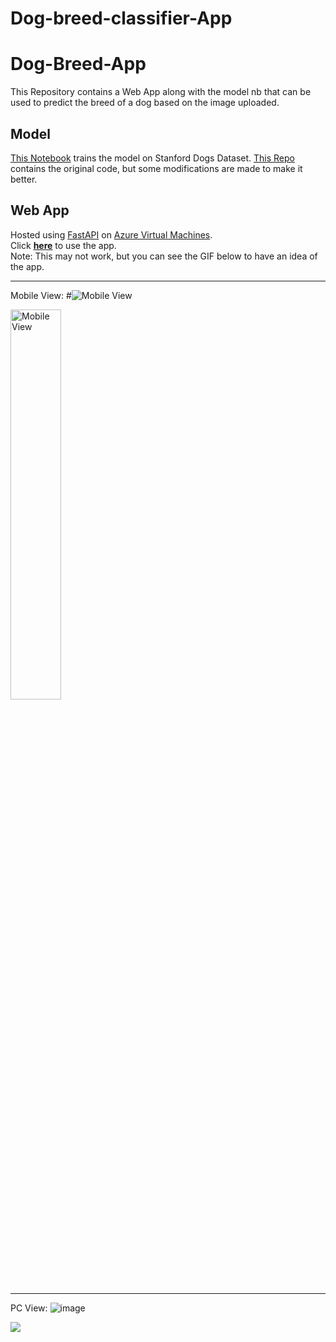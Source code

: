 # Dog-breed-classifier-App
# Dog-Breed-App
This Repository contains a Web App along with the model nb that can be used to predict the breed of a dog based on the image uploaded.

## Model
[This Notebook](models/InceptionResNetV2.ipynb) trains the model on Stanford Dogs Dataset.
[This Repo](https://github.com/aka-vm/Hello-CV/tree/master/Stanford%20Dogs) contains the original code, but some modifications are made to make it better.

## Web App
Hosted using [FastAPI](https://fastapi.tiangolo.com/) on [Azure Virtual Machines](https://azure.microsoft.com/en-us/services/virtual-machines/).<br>
Click [<u>**here**</u>](http://20.219.1.85:8000) to use the app.<br>
Note: This may not work, but you can see the GIF below to have an idea of the app.

----------


Mobile View:
#![Mobile View](https://user-images.githubusercontent.com/91831652/213537174-0aab1f36-c22e-4a00-97d8-cbc322737840.gif)


<!-- Height 200px -->
<img src="[GIFs/Mobile%20View.gif](https://user-images.githubusercontent.com/91831652/213537174-0aab1f36-c22e-4a00-97d8-cbc322737840.gif)" alt="Mobile View" width="40%">

----------

PC View:
![image](https://user-images.githubusercontent.com/91831652/213536246-666c45b3-b350-4cb2-8454-7de664e25bd9.png)


![](/GIFs/PC%20View.gif)
